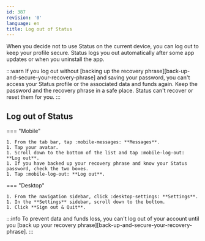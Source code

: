 ```yaml
---
id: 387
revision: '0'
language: en
title: Log out of Status
---
```


When you decide not to use Status on the current device, you can log out to keep your profile secure. Status logs you out automatically after some app updates or when you uninstall the app.

:::warn
If you log out without [backing up the recovery phrase][back-up-and-secure-your-recovery-phrase] and saving your password, you can't access your Status profile or the associated data and funds again. Keep the password and the recovery phrase in a safe place. Status can't recover or reset them for you.
:::

## Log out of Status

=== "Mobile"

    1. From the tab bar, tap :mobile-messages: **Messages**.
    1. Tap your avatar.
    1. Scroll down to the bottom of the list and tap :mobile-log-out: **Log out**.
    1. If you have backed up your recovery phrase and know your Status password, check the two boxes.
    1. Tap :mobile-log-out: **Log out**.

=== "Desktop"

    1. From the navigation sidebar, click :desktop-settings: **Settings**.
    1. In the **Settings** sidebar, scroll down to the bottom.
    1. Click **Sign out & Quit**.

:::info
To prevent data and funds loss, you can't log out of your account until you [back up your recovery phrase][back-up-and-secure-your-recovery-phrase].
:::
